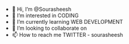 - 👋 Hi, I’m @Sourasheesh
- 👀 I’m interested in CODING
- 🌱 I’m currently learning WEB DEVELOPMENT 
- 💞️ I’m looking to collaborate on 
- 📫 How to reach me TWITTER - sourasheesh

<!---
Sourasheesh/Sourasheesh is a ✨ special ✨ repository because its `README.md` (this file) appears on your GitHub profile.
You can click the Preview link to take a look at your changes.
--->
